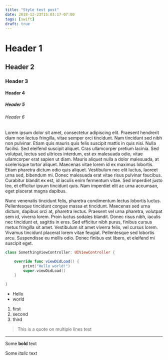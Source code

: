 ```yaml
---
title: "Style test post"
date: 2018-12-23T15:03:17-07:00
tags: [swift]
draft: true
---
```


# Header 1

## Header 2

### Header 3

#### Header 4

##### Header 5

###### Header 6


Lorem ipsum dolor sit amet, consectetur adipiscing elit. Praesent hendrerit diam non lectus fringilla, vitae semper orci tincidunt. Nam tincidunt sed nibh non pulvinar. Etiam quis mauris quis felis suscipit mattis in quis nisi. Nulla facilisi. Sed eleifend suscipit aliquet. Cras ullamcorper pretium lacinia. Sed volutpat, lectus sed ultrices interdum, est ex malesuada odio, vitae ullamcorper erat sapien ut diam. Mauris aliquet nulla a dolor malesuada, at scelerisque tortor aliquet. Maecenas vitae lorem id ex maximus lobortis. Etiam pharetra dictum odio quis aliquet. Vestibulum nec elit luctus, laoreet urna sed, bibendum mi. Donec malesuada erat vitae risus pulvinar faucibus. Curabitur blandit ex est, id iaculis enim fermentum vitae. Sed imperdiet justo leo, et efficitur ipsum tincidunt quis. Nam imperdiet elit ac urna accumsan, eget placerat magna dapibus.

Nunc venenatis tincidunt felis, pharetra condimentum lectus lobortis luctus. Pellentesque tincidunt congue massa et tincidunt. Maecenas sed urna dictum, dapibus orci at, pharetra lectus. Praesent vel urna pharetra, volutpat sem id, viverra lorem. Proin luctus sodales blandit. Donec risus nibh, iaculis nec tincidunt et, sagittis in eros. Sed efficitur nibh purus, finibus cursus metus fringilla sit amet. Vestibulum sit amet viverra felis, vel cursus lorem. Vivamus tincidunt placerat lorem vitae feugiat. Pellentesque sed lobortis arcu. Suspendisse eu mollis odio. Donec finibus est libero, et eleifend mi suscipit eget.

```swift
class SomethingViewController: UIViewController {

	override func viewDidLoad() {
		print("Hello world!")
		super.viewDidLoad()
	}

}
```

* Hello
* world

1. first
2. second
3. third

> This is a quote
> on multiple lines
> test

---

Some **bold** text

Some *italic* text

